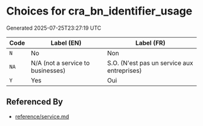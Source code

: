 # Choices for cra_bn_identifier_usage

Generated 2025-07-25T23:27:19 UTC

| Code | Label (EN) | Label (FR) |
|------|------------|------------|
| `N` | No | Non |
| `NA` | N/A (not a service to businesses) | S.O. (N'est pas un service aux entreprises) |
| `Y` | Yes | Oui |


## Referenced By

- [reference/service.md](../reference/service.md)
